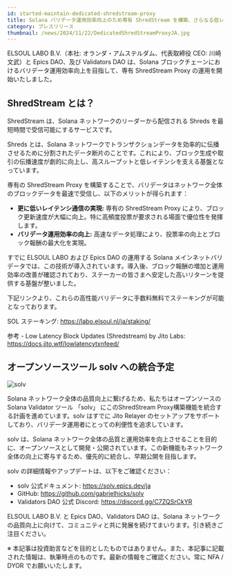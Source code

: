 ```yaml
---
id: started-maintain-dedicated-shredstream-proxy
title: Solana バリデータ運用効率向上のため専有 ShredStream を構築、さらなる低レイテンシブロック更新の実現
category: プレスリリース
thumbnail: /news/2024/11/22/DedicatedShredStreamProxyJA.jpg
---
```


ELSOUL LABO B.V.（本社: オランダ・アムステルダム、代表取締役 CEO: 川崎文武）と Epics DAO、及び Validators DAO は、Solana ブロックチェーンにおけるバリデータ運用効率向上を目指して、専有 ShredStream Proxy の運用を開始いたしました。

## ShredStream とは？

ShredStream は、Solana ネットワークのリーダーから配信される Shreds を最短時間で受信可能にするサービスです。

Shreds とは、Solana ネットワークでトランザクションデータを効率的に伝播させるために分割されたデータ断片のことです。これにより、ブロック生成や取引の伝播速度が劇的に向上し、高スループットと低レイテンシを支える基盤となっています。

専有の ShredStream Proxy を構築することで、バリデータはネットワーク全体のブロックデータを最速で受信し、以下のメリットが得られます：

- **更に低いレイテンシ通信の実現:** 専有の ShredStream Proxy により、ブロック更新速度が大幅に向上。特に高頻度投票が要求される場面で優位性を発揮します。
- **バリデータ運用効率の向上:** 高速なデータ処理により、投票率の向上とブロック報酬の最大化を実現。

すでに ELSOUL LABO および Epics DAO の運用する Solana メインネットバリデータでは、この技術が導入されています。導入後、ブロック報酬の増加と運用効率の改善が確認されており、ステーカーの皆さまへ安定した高いリターンを提供する基盤が整いました。

下記リンクより、これらの高性能バリデータに手数料無料でステーキングが可能となっております。

SOL ステーキング: https://labo.elsoul.nl/ja/staking/

参考 - Low Latency Block Updates (Shredstream) by Jito Labs: https://docs.jito.wtf/lowlatencytxnfeed/

## オープンソースツール solv への統合予定

![solv](/news/2024/11/22/solvTopJA.jpg)

Solana ネットワーク全体の品質向上に繋げるため、私たちはオープンソースの Solana Validator ツール 「solv」 にこのShredStream Proxy構築機能を統合する計画を進めています。solv はすでに Jito Relayer のセットアップをサポートしており、バリデータ運用者にとっての利便性を追求しています。

solv は、Solana ネットワーク全体の品質と運用効率を向上させることを目的に、オープンソースとして開発・公開されています。この新機能もネットワーク全体の向上に寄与するため、優先的に統合し、早期公開を目指します。

solv の詳細情報やアップデートは、以下をご確認ください：

- solv 公式ドキュメント: https://solv.epics.dev/ja
- GitHub: https://github.com/gabrielhicks/solv
- Validators DAO 公式 Discord: https://discord.gg/C7ZQSrCkYR

ELSOUL LABO B.V. と Epics DAO、Validators DAO は、Solana ネットワークの品質向上に向けて、コミュニティと共に発展を続けてまいります。引き続きご注目ください。

※ 本記事は投資助言などを目的としたものではありません。また、本記事に記載された情報は、執筆時点のものです。最新の情報をご確認ください。常に NFA / DYOR でお願いいたします。
